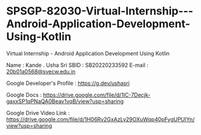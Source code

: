 # SPSGP-82030-Virtual-Internship---Android-Application-Development-Using-Kotlin
Virtual Internship - Android Application Development Using Kotlin

Name : Kande . Usha Sri 
SBID : SB20220233592
E-mail : 20b01a0568@svecw.edu.in

Google Developer's Profile :  https://g.dev/ushasri

Google Docs : https://drive.google.com/file/d/1IC-7Decjk-gaxxSP1qPNaQA0Beav1vqB/view?usp=sharing

Google Drive Video Link :  https://drive.google.com/file/d/1H06Rv2GxAzLy29OXuWqp40pFygUPUlYn/view?usp=sharing
